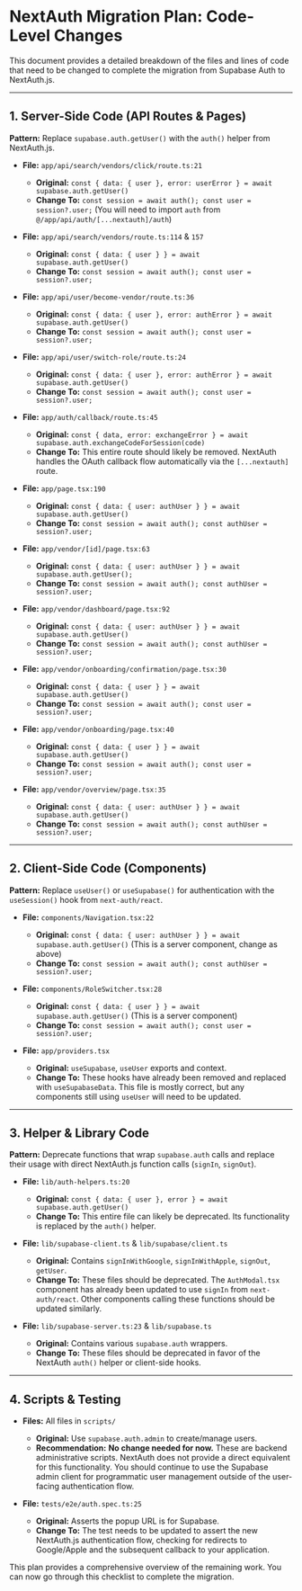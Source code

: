 # NextAuth Migration Plan: Code-Level Changes

This document provides a detailed breakdown of the files and lines of code that need to be changed to complete the migration from Supabase Auth to NextAuth.js.

---

## 1. Server-Side Code (API Routes & Pages)

**Pattern:** Replace `supabase.auth.getUser()` with the `auth()` helper from NextAuth.js.

- **File:** `app/api/search/vendors/click/route.ts:21`
  - **Original:** `const { data: { user }, error: userError } = await supabase.auth.getUser()`
  - **Change To:** `const session = await auth(); const user = session?.user;` (You will need to import `auth` from `@/app/api/auth/[...nextauth]/auth`)

- **File:** `app/api/search/vendors/route.ts:114` & `157`
  - **Original:** `const { data: { user } } = await supabase.auth.getUser()`
  - **Change To:** `const session = await auth(); const user = session?.user;`

- **File:** `app/api/user/become-vendor/route.ts:36`
  - **Original:** `const { data: { user }, error: authError } = await supabase.auth.getUser()`
  - **Change To:** `const session = await auth(); const user = session?.user;`

- **File:** `app/api/user/switch-role/route.ts:24`
  - **Original:** `const { data: { user }, error: authError } = await supabase.auth.getUser()`
  - **Change To:** `const session = await auth(); const user = session?.user;`

- **File:** `app/auth/callback/route.ts:45`
  - **Original:** `const { data, error: exchangeError } = await supabase.auth.exchangeCodeForSession(code)`
  - **Change To:** This entire route should likely be removed. NextAuth handles the OAuth callback flow automatically via the `[...nextauth]` route.

- **File:** `app/page.tsx:190`
  - **Original:** `const { data: { user: authUser } } = await supabase.auth.getUser()`
  - **Change To:** `const session = await auth(); const authUser = session?.user;`

- **File:** `app/vendor/[id]/page.tsx:63`
  - **Original:** `const { data: { user: authUser } } = await supabase.auth.getUser();`
  - **Change To:** `const session = await auth(); const authUser = session?.user;`

- **File:** `app/vendor/dashboard/page.tsx:92`
  - **Original:** `const { data: { user: authUser } } = await supabase.auth.getUser()`
  - **Change To:** `const session = await auth(); const authUser = session?.user;`

- **File:** `app/vendor/onboarding/confirmation/page.tsx:30`
  - **Original:** `const { data: { user } } = await supabase.auth.getUser()`
  - **Change To:** `const session = await auth(); const user = session?.user;`

- **File:** `app/vendor/onboarding/page.tsx:40`
  - **Original:** `const { data: { user } } = await supabase.auth.getUser()`
  - **Change To:** `const session = await auth(); const user = session?.user;`

- **File:** `app/vendor/overview/page.tsx:35`
  - **Original:** `const { data: { user: authUser } } = await supabase.auth.getUser()`
  - **Change To:** `const session = await auth(); const authUser = session?.user;`

---

## 2. Client-Side Code (Components)

**Pattern:** Replace `useUser()` or `useSupabase()` for authentication with the `useSession()` hook from `next-auth/react`.

- **File:** `components/Navigation.tsx:22`
  - **Original:** `const { data: { user: authUser } } = await supabase.auth.getUser()` (This is a server component, change as above)
  - **Change To:** `const session = await auth(); const authUser = session?.user;`

- **File:** `components/RoleSwitcher.tsx:28`
  - **Original:** `const { data: { user } } = await supabase.auth.getUser()` (This is a server component)
  - **Change To:** `const session = await auth(); const user = session?.user;`

- **File:** `app/providers.tsx`
  - **Original:** `useSupabase`, `useUser` exports and context.
  - **Change To:** These hooks have already been removed and replaced with `useSupabaseData`. This file is mostly correct, but any components still using `useUser` will need to be updated.

---

## 3. Helper & Library Code

**Pattern:** Deprecate functions that wrap `supabase.auth` calls and replace their usage with direct NextAuth.js function calls (`signIn`, `signOut`).

- **File:** `lib/auth-helpers.ts:20`
  - **Original:** `const { data: { user }, error } = await supabase.auth.getUser()`
  - **Change To:** This entire file can likely be deprecated. Its functionality is replaced by the `auth()` helper.

- **File:** `lib/supabase-client.ts` & `lib/supabase/client.ts`
  - **Original:** Contains `signInWithGoogle`, `signInWithApple`, `signOut`, `getUser`.
  - **Change To:** These files should be deprecated. The `AuthModal.tsx` component has already been updated to use `signIn` from `next-auth/react`. Other components calling these functions should be updated similarly.

- **File:** `lib/supabase-server.ts:23` & `lib/supabase.ts`
  - **Original:** Contains various `supabase.auth` wrappers.
  - **Change To:** These files should be deprecated in favor of the NextAuth `auth()` helper or client-side hooks.

---

## 4. Scripts & Testing

- **Files:** All files in `scripts/`
  - **Original:** Use `supabase.auth.admin` to create/manage users.
  - **Recommendation:** **No change needed for now.** These are backend administrative scripts. NextAuth does not provide a direct equivalent for this functionality. You should continue to use the Supabase admin client for programmatic user management outside of the user-facing authentication flow.

- **File:** `tests/e2e/auth.spec.ts:25`
  - **Original:** Asserts the popup URL is for Supabase.
  - **Change To:** The test needs to be updated to assert the new NextAuth.js authentication flow, checking for redirects to Google/Apple and the subsequent callback to your application.

This plan provides a comprehensive overview of the remaining work. You can now go through this checklist to complete the migration.
